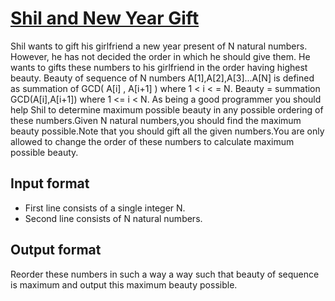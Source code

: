 # [Shil and New Year Gift][link]

Shil wants to gift his girlfriend a new year present of N natural numbers. However, he has not decided the order in which he should give them. He wants to gifts these numbers to his girlfriend in the order having highest beauty. Beauty of sequence of N numbers A[1],A[2],A[3]...A[N] is defined as summation of GCD( A[i] , A[i+1] ) where 1 < i < = N. Beauty = summation GCD(A[i],A[i+1]) where 1 <= i < N. As being a good programmer you should help Shil to determine maximum possible beauty in any possible ordering of these numbers.Given N natural numbers,you should find the maximum beauty possible.Note that you should gift all the given numbers.You are only allowed to change the order of these numbers to calculate maximum possible beauty.

## Input format

- First line consists of a single integer N.
- Second line consists of N natural numbers.

## Output format

Reorder these numbers in such a way a way such that beauty of sequence is maximum and output this maximum beauty possible.

[link]: https://www.hackerearth.com/practice/algorithms/dynamic-programming/bit-masking/practice-problems/algorithm/shil-and-new-year-gift/

